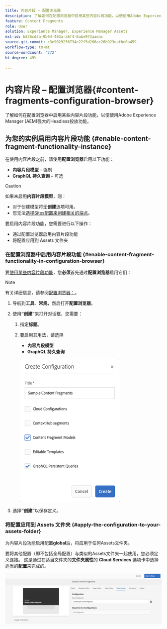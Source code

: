 ```yaml
---
title: 内容片段 – 配置浏览器
description: 了解如何在配置浏览器中启用某些内容片段功能，以便使用Adobe Experience Manager强大的Headless投放功能。
feature: Content Fragments
role: User
solution: Experience Manager, Experience Manager Assets
exl-id: b526cd3a-9b04-403a-a6f4-6abe973aaeac
source-git-commit: c3e9029236734e22f5d266ac26b923eafbe0a459
workflow-type: tm+mt
source-wordcount: '272'
ht-degree: 49%

---
```


# 内容片段 – 配置浏览器{#content-fragments-configuration-browser}

了解如何在配置浏览器中启用某些内容片段功能，以便使用Adobe Experience Manager (AEM)强大的Headless投放功能。

## 为您的实例启用内容片段功能 {#enable-content-fragment-functionality-instance}

在使用内容片段之前，请使用&#x200B;**配置浏览器**&#x200B;启用以下功能：

* **内容片段模型** – 强制
* **GraphQL 持久查询** – 可选

>[!CAUTION]
>
>如果未启用&#x200B;**内容片段模型**，则：
>
>* 对于创建模型将无&#x200B;**创建**&#x200B;选项可用。
>* 您无法[选择Sites配置来创建相关的端点](/help/sites-developing/headless/graphql-api/graphql-endpoint.md#enabling-graphql-endpoint)。

要启用内容片段功能，您需要进行以下操作：

* 通过配置浏览器启用内容片段功能
* 将配置应用到 Assets 文件夹

### 在配置浏览器中启用内容片段功能 {#enable-content-fragment-functionality-in-configuration-browser}

要[使用某些内容片段功能](#creating-a-content-fragment-model)，您&#x200B;**必须**&#x200B;首先通过&#x200B;**配置浏览器**&#x200B;启用它们：

>[!NOTE]
>
>有关详细信息，请参阅[配置浏览器：](/help/sites-administering/configurations.md#using-configuration-browser)。

1. 导航到&#x200B;**工具**、**常规**，然后打开&#x200B;**配置浏览器**。

1. 使用&#x200B;**“创建”**&#x200B;来打开对话框，您需要：

   1. 指定&#x200B;**标题**。
   1. 要启用其用法，请选择
      * **内容片段模型**
      * **GraphQL 持久查询**

      ![定义配置](assets/cfm-conf-01.png)

1. 选择&#x200B;**“创建”**&#x200B;以保存定义。

<!-- 1. Select the location appropriate to your website. -->

### 将配置应用到 Assets 文件夹 {#apply-the-configuration-to-your-assets-folder}

为内容片段功能启用配置&#x200B;**global**&#x200B;后，将应用于任何Assets文件夹。

要将其他配置（即不包括全局配置）与类似的Assets文件夹一起使用，您必须定义连接。 这是通过在适当文件夹的&#x200B;**文件夹属性**&#x200B;的 **Cloud Services** 选项卡中选择适当的&#x200B;**配置**&#x200B;来完成的。

![应用配置](assets/cfm-conf-02.png)
